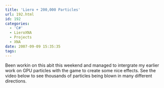 ```yaml
---
title: 'Liero + 200,000 Particles'
url: 192.html
id: 192
categories:
  - 'C#'
  - LieroXNA
  - Projects
  - XNA
date: 2007-09-09 15:35:35
tags:
---
```


Been workin on this abit this weekend and managed to intergrate my earlier work on GPU particles with the game to create some nice effects. See the video below to see thousands of particles being blown in many different directions.

<!-- more -->

<object width="640" height="505"><param name="movie" value="https://www.youtube.com/v/2-V3UITyLtw&amp;hl=en_GB&amp;fs=1?rel=0"></param><param name="allowFullScreen" value="true"></param><param name="allowscriptaccess" value="always"></param><embed src="https://www.youtube.com/v/2-V3UITyLtw&amp;hl=en_GB&amp;fs=1?rel=0" type="application/x-shockwave-flash" allowscriptaccess="always" allowfullscreen="true" width="640" height="505"></embed></object>
